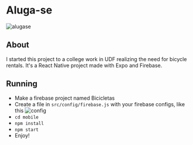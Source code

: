 # Aluga-se
![alugase](https://user-images.githubusercontent.com/39389740/100573811-6cc22980-32b7-11eb-8b7e-05f40f433e4f.png)

## About
I started this project to a college work in UDF realizing the need for bicycle rentals. It's a React Native project made with Expo and Firebase.

## Running
- Make a firebase project named Bicicletas
- Create a file in `src/config/firebase.js` with your firebase configs, like this
![config](https://user-images.githubusercontent.com/39389740/100952544-7fbf3e80-34ef-11eb-8acd-6716661ed57f.png)
- `cd mobile`
- `npm install`
- `npm start`
- Enjoy!
